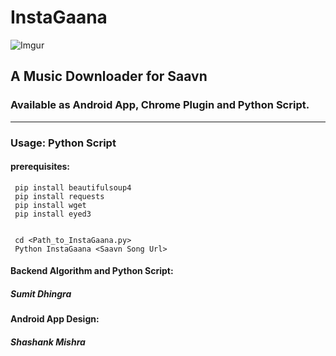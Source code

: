 # InstaGaana

![Imgur](http://i.imgur.com/opFLFOW.png?3)
## A Music Downloader for Saavn

### Available as Android App, Chrome Plugin and Python Script.

---
### Usage: Python Script

#### prerequisites:
     pip install beautifulsoup4
     pip install requests
     pip install wget
     pip install eyed3
     
     
     cd <Path_to_InstaGaana.py>
     Python InstaGaana <Saavn Song Url>
     
     
#### Backend Algorithm and Python Script:
##### Sumit Dhingra

#### Android App Design: 
##### Shashank Mishra
